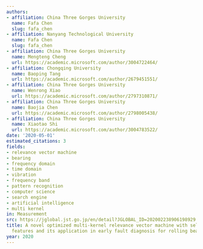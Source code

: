 ```yaml
---
authors:
- affiliation: China Three Gorges University
  name: Fafa Chen
  slug: fafa_chen
- affiliation: Nanyang Technological University
  name: Fafa Chen
  slug: fafa_chen
- affiliation: China Three Gorges University
  name: Mengteng Cheng
  url: https://academic.microsoft.com/author/3004722464/
- affiliation: Chongqing University
  name: Baoping Tang
  url: https://academic.microsoft.com/author/2679451551/
- affiliation: China Three Gorges University
  name: Wenrong Xiao
  url: https://academic.microsoft.com/author/2797310871/
- affiliation: China Three Gorges University
  name: Baojia Chen
  url: https://academic.microsoft.com/author/2798005438/
- affiliation: China Three Gorges University
  name: Xiaotao Shi
  url: https://academic.microsoft.com/author/3004783522/
date: '2020-05-01'
estimated_citations: 3
fields:
- relevance vector machine
- bearing
- frequency domain
- time domain
- vibration
- frequency band
- pattern recognition
- computer science
- search engine
- artificial intelligence
- multi kernel
in: Measurement
src: https://jglobal.jst.go.jp/en/detail?JGLOBAL_ID=202002238906198929
title: A novel optimized multi-kernel relevance vector machine with selected sensitive
  features and its application in early fault diagnosis for rolling bearings
year: 2020
---
```

